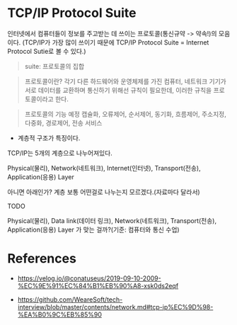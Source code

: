# TCP/IP Protocol Suite

인터넷에서 컴퓨터들이 정보를 주고받는 데 쓰이는 프로토콜(통신규약 -> 약속!)의 모음이다. (TCP/IP가 가장 많이 쓰이기 때문에 TCP/IP Protocol Suite = Internet Protocol Sutie로 볼 수 있다.)

> suite: 프로토콜의 집합

> 프로토콜이란?
> 각기 다른 하드웨어와 운영체제를 가진 컴퓨터, 네트워크 기기가 서로 데이터를 교환하며 통신하기 위해선 규칙이 필요한데, 이러한 규칙을 프로토콜이라고 한다.

> 프로토콜의 기능
> 예정
> 캡슐화, 오류제어, 순서제어, 동기화, 흐름제어, 주소지정, 다중화, 경로제어, 전송 서비스

- 계층적 구조가 특징이다.

TCP/IP는 5개의 계층으로 나누어져있다.

Physical(물리), Network(네트워크), Internet(인터넷), Transport(전송), Application(응용) Layer

아니면 아래인가? 계층 보통 어떤걸로 나누는지 모르겠다.(자료마다 달라서)

TODO

Physical(물리), Data link(데이터 링크), Network(네트워크), Transport(전송), Application(응용) Layer 가 맞는 걸까?(기준: 컴퓨터와 통신 수업)

# References

- https://velog.io/@conatuseus/2019-09-10-2009-%EC%9E%91%EC%84%B1%EB%90%A8-xsk0ds2eqf

- https://github.com/WeareSoft/tech-interview/blob/master/contents/network.md#tcp-ip%EC%9D%98-%EA%B0%9C%EB%85%90
